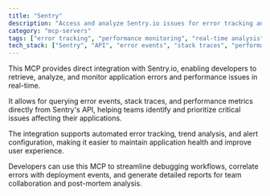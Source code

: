 ```yaml
---
title: "Sentry"
description: "Access and analyze Sentry.io issues for error tracking and performance monitoring in applications"
category: "mcp-servers"
tags: ["error tracking", "performance monitoring", "real-time analysis", "automated alerts", "debugging workflows"]
tech_stack: ["Sentry", "API", "error events", "stack traces", "performance metrics"]
---
```


This MCP provides direct integration with Sentry.io, enabling developers to retrieve, analyze, and monitor application errors and performance issues in real-time. 

It allows for querying error events, stack traces, and performance metrics directly from Sentry's API, helping teams identify and prioritize critical issues affecting their applications.

The integration supports automated error tracking, trend analysis, and alert configuration, making it easier to maintain application health and improve user experience. 

Developers can use this MCP to streamline debugging workflows, correlate errors with deployment events, and generate detailed reports for team collaboration and post-mortem analysis.